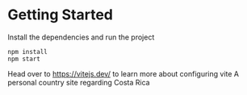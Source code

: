 # Getting Started
Install the dependencies and run the project
```
npm install
npm start
```

Head over to https://vitejs.dev/ to learn more about configuring vite
A personal country site regarding Costa Rica
